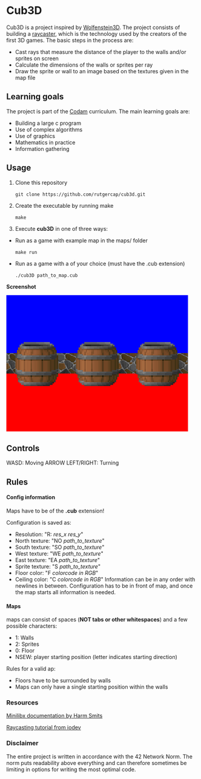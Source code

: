 # Cub3D

Cub3D is a project inspired by [Wolfenstein3D](http://wolf3d.atw.hu/). The project consists of building a [raycaster](https://en.wikipedia.org/wiki/Ray_casting), 
which is the technology used by the creators of the first 3D games. 
The basic steps in the process are:
- Cast rays that measure the distance of the player to the walls and/or sprites on screen
- Calculate the dimensions of the walls or sprites per ray
- Draw the sprite or wall to an image based on the textures given in the map file

## Learning goals
The project is part of the [Codam](https://www.codam.nl/studying-at-codam) curriculum. The main learning goals are:
- Building a large c program
- Use of complex algorithms
- Use of graphics
- Mathematics in practice
- Information gathering

## Usage

1. Clone this repository
   ```console
   git clone https://github.com/rutgercap/cub3d.git
   ```
2. Create the executable by running make
   ```console
   make
   ```
3. Execute **cub3D** in one of three ways:
* Run as a game with example map in the maps/ folder
   ```console
   make run
   ```
* Run as a game with a of your choice (must have the .cub extension)
   ```console
   ./cub3D path_to_map.cub
   ```
   
 **Screenshot**
 
 ![Example screenshot](/pics/screenshot.bmp)
 
 
## Controls

WASD: Moving
ARROW LEFT/RIGHT: Turning

## Rules

#### Config information
Maps have to be of the **.cub** extension!

Configuration is saved as:
- Resolution: "R: *res_x res_y*"
- North texture: "NO *path_to_texture*"
- South texture: "SO *path_to_texture*"
- West texture: "WE *path_to_texture*"
- East texture: "EA *path_to_texture*"
- Sprite texture: "S *path_to_texture*"
- Floor color: "F *colorcode in RGB*"
- Ceiling color: "C *colorcode in RGB*"
Information can be in any order with newlines in between. Configuration has to be in front of map, and once the map starts all information is needed.

#### Maps

maps can consist of spaces (**NOT tabs or other whitespaces**) and a few possible characters:
- 1: Walls
- 2: Sprites
- 0: Floor
- NSEW: player starting position (letter indicates starting direction)

Rules for a valid ap:
- Floors have to be surrounded by walls
- Maps can only have a single starting position within the walls

### Resources

[Minilibx documentation by Harm Smits](https://harm-smits.github.io/42docs/libs/minilibx)

[Raycasting tutorial from iodev](https://lodev.org/cgtutor/raycasting.html)

### Disclaimer

The entire project is written in accordance with the 42 Network Norm. The norm puts readability above everything and can therefore sometimes be limiting in options for writing the most optimal code.
